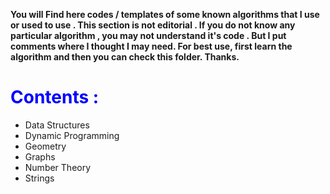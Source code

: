 <!DOCTYPE html>
<html>
<body>

<p><strong>
You will Find here codes / templates of some known algorithms that I use or used to use . This section is not editorial . If you do not know any particular algorithm , you may not understand it's code .  But I put comments where I thought I may need. For best use, first learn the algorithm and then you can check this folder. Thanks.
</strong></p>

<h1 style="color:blue;">Contents :</h1>

<ul>
  <li href="https://www.youtube.com/watch?v=8SbUC-UaAxE">Data Structures</li>
  <li>Dynamic Programming</li>
  <li>Geometry</li>
  <li>Graphs</li>
  <li>Number Theory</li>
  <li>Strings</li>
</ul>

</body>
</html>

